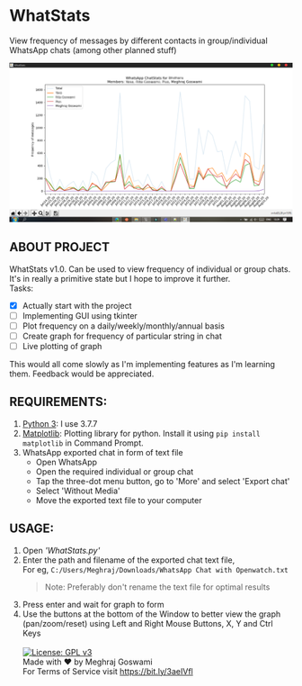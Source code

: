 # WhatStats
View frequency of messages by different contacts in group/individual WhatsApp chats (among other planned stuff)

![WhatStats Demo](/demo.png)

## ABOUT PROJECT
WhatStats v1.0. Can be used to view frequency of individual or group chats. It's in really a primitive state but I hope to improve it further. 
<br>Tasks:<br>
- [x] Actually start with the project
- [ ] Implementing GUI using tkinter
- [ ] Plot frequency on a daily/weekly/monthly/annual basis
- [ ] Create graph for frequency of particular string in chat
- [ ] Live plotting of graph

This would all come slowly as I'm implementing features as I'm learning them. Feedback would be appreciated.


## REQUIREMENTS:
1. [Python 3](https://www.python.org/downloads/): I use 3.7.7
2. [Matplotlib](https://matplotlib.org/): Plotting library for python. Install it using ```pip install matplotlib``` in Command Prompt.
3. WhatsApp exported chat in form of text file<br>
    - Open WhatsApp<br>
    - Open the required individual or group chat<br>
    - Tap the three-dot menu button, go to 'More' and select 'Export chat'<br>
    - Select 'Without Media'<br>
    - Move the exported text file to your computer<br>


## USAGE:
1. Open *'WhatStats.py'*
2. Enter the path and filename of the exported chat text file,<br>
  For eg, ```C:/Users/Meghraj/Downloads/WhatsApp Chat with Openwatch.txt```
    > Note: Preferably don't rename the text file for optimal results
3. Press enter and wait for graph to form
4. Use the buttons at the bottom of the Window to better view the graph (pan/zoom/reset) using Left and Right Mouse Buttons, X, Y and Ctrl Keys
<br><br>
[![License: GPL v3](https://img.shields.io/badge/License-GPLv3-blue.svg)](https://www.gnu.org/licenses/gpl-3.0)<br>
Made with :heart: by Meghraj Goswami<br>
For Terms of Service visit https://bit.ly/3aeIVfl

